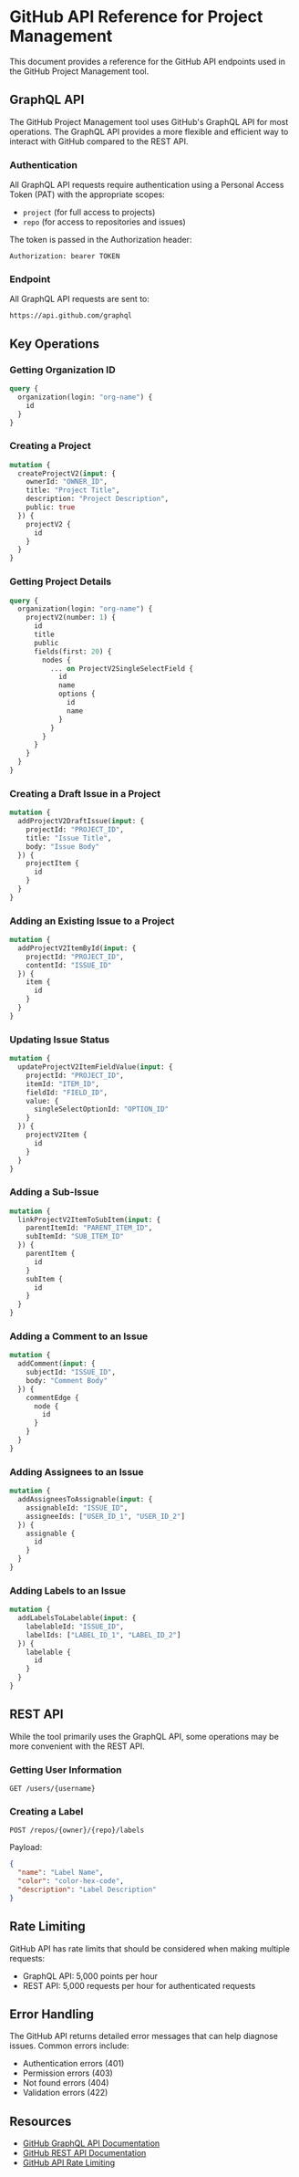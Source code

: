 # GitHub API Reference for Project Management

This document provides a reference for the GitHub API endpoints used in the GitHub Project Management tool.

## GraphQL API

The GitHub Project Management tool uses GitHub's GraphQL API for most operations. The GraphQL API provides a more flexible and efficient way to interact with GitHub compared to the REST API.

### Authentication

All GraphQL API requests require authentication using a Personal Access Token (PAT) with the appropriate scopes:
- `project` (for full access to projects)
- `repo` (for access to repositories and issues)

The token is passed in the Authorization header:

```
Authorization: bearer TOKEN
```

### Endpoint

All GraphQL API requests are sent to:

```
https://api.github.com/graphql
```

## Key Operations

### Getting Organization ID

```graphql
query {
  organization(login: "org-name") {
    id
  }
}
```

### Creating a Project

```graphql
mutation {
  createProjectV2(input: {
    ownerId: "OWNER_ID",
    title: "Project Title",
    description: "Project Description",
    public: true
  }) {
    projectV2 {
      id
    }
  }
}
```

### Getting Project Details

```graphql
query {
  organization(login: "org-name") {
    projectV2(number: 1) {
      id
      title
      public
      fields(first: 20) {
        nodes {
          ... on ProjectV2SingleSelectField {
            id
            name
            options {
              id
              name
            }
          }
        }
      }
    }
  }
}
```

### Creating a Draft Issue in a Project

```graphql
mutation {
  addProjectV2DraftIssue(input: {
    projectId: "PROJECT_ID",
    title: "Issue Title",
    body: "Issue Body"
  }) {
    projectItem {
      id
    }
  }
}
```

### Adding an Existing Issue to a Project

```graphql
mutation {
  addProjectV2ItemById(input: {
    projectId: "PROJECT_ID",
    contentId: "ISSUE_ID"
  }) {
    item {
      id
    }
  }
}
```

### Updating Issue Status

```graphql
mutation {
  updateProjectV2ItemFieldValue(input: {
    projectId: "PROJECT_ID",
    itemId: "ITEM_ID",
    fieldId: "FIELD_ID",
    value: {
      singleSelectOptionId: "OPTION_ID"
    }
  }) {
    projectV2Item {
      id
    }
  }
}
```

### Adding a Sub-Issue

```graphql
mutation {
  linkProjectV2ItemToSubItem(input: {
    parentItemId: "PARENT_ITEM_ID",
    subItemId: "SUB_ITEM_ID"
  }) {
    parentItem {
      id
    }
    subItem {
      id
    }
  }
}
```

### Adding a Comment to an Issue

```graphql
mutation {
  addComment(input: {
    subjectId: "ISSUE_ID",
    body: "Comment Body"
  }) {
    commentEdge {
      node {
        id
      }
    }
  }
}
```

### Adding Assignees to an Issue

```graphql
mutation {
  addAssigneesToAssignable(input: {
    assignableId: "ISSUE_ID",
    assigneeIds: ["USER_ID_1", "USER_ID_2"]
  }) {
    assignable {
      id
    }
  }
}
```

### Adding Labels to an Issue

```graphql
mutation {
  addLabelsToLabelable(input: {
    labelableId: "ISSUE_ID",
    labelIds: ["LABEL_ID_1", "LABEL_ID_2"]
  }) {
    labelable {
      id
    }
  }
}
```

## REST API

While the tool primarily uses the GraphQL API, some operations may be more convenient with the REST API.

### Getting User Information

```
GET /users/{username}
```

### Creating a Label

```
POST /repos/{owner}/{repo}/labels
```

Payload:
```json
{
  "name": "Label Name",
  "color": "color-hex-code",
  "description": "Label Description"
}
```

## Rate Limiting

GitHub API has rate limits that should be considered when making multiple requests:
- GraphQL API: 5,000 points per hour
- REST API: 5,000 requests per hour for authenticated requests

## Error Handling

The GitHub API returns detailed error messages that can help diagnose issues. Common errors include:
- Authentication errors (401)
- Permission errors (403)
- Not found errors (404)
- Validation errors (422)

## Resources

- [GitHub GraphQL API Documentation](https://docs.github.com/en/graphql)
- [GitHub REST API Documentation](https://docs.github.com/en/rest)
- [GitHub API Rate Limiting](https://docs.github.com/en/rest/overview/resources-in-the-rest-api#rate-limiting)
